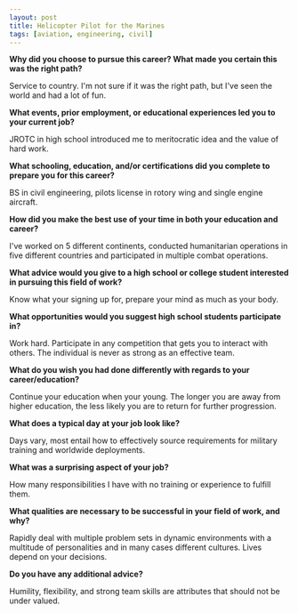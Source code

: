 ```yaml
---
layout: post
title: Helicopter Pilot for the Marines
tags: [aviation, engineering, civil]
---
```


**Why did you choose to pursue this career?  What made you certain this was the right path?**

Service to country.  I'm not sure if it was the right path, but I've seen the world and had a lot of fun.

**What events, prior employment, or educational experiences led you to your current job?**

JROTC in high school introduced me to meritocratic idea and the value of hard work.

**What schooling, education, and/or certifications did you complete to prepare you for this career?**

BS in civil engineering, pilots license in rotory wing and single engine aircraft.

**How did you make the best use of your time in both your education and career?**

I've worked on 5 different continents, conducted humanitarian operations in five different countries and participated in multiple combat operations.   

**What advice would you give to a high school or college student interested in pursuing this field of work?**

Know what your signing up for, prepare your mind as much as your body.

**What opportunities would you suggest high school students participate in?**

Work hard.  Participate in any competition that gets you to interact with others.  The individual is never as strong as an effective team.

**What do you wish you had done differently with regards to your career/education?**

Continue your education when your young.  The longer you are away from higher education, the less likely you are to return for further progression.

**What does a typical day at your job look like?**

Days vary, most entail how to effectively source requirements for military training and worldwide deployments.

**What was a surprising aspect of your job?**

How many responsibilities I have with no training or experience to fulfill them.

**What qualities are necessary to be successful in your field of work, and why?**

Rapidly deal with multiple problem sets in dynamic environments with a multitude of personalities and in many cases different cultures.  Lives depend on your decisions.

**Do you have any additional advice?**

Humility, flexibility, and strong team skills are attributes that should not be under valued.
